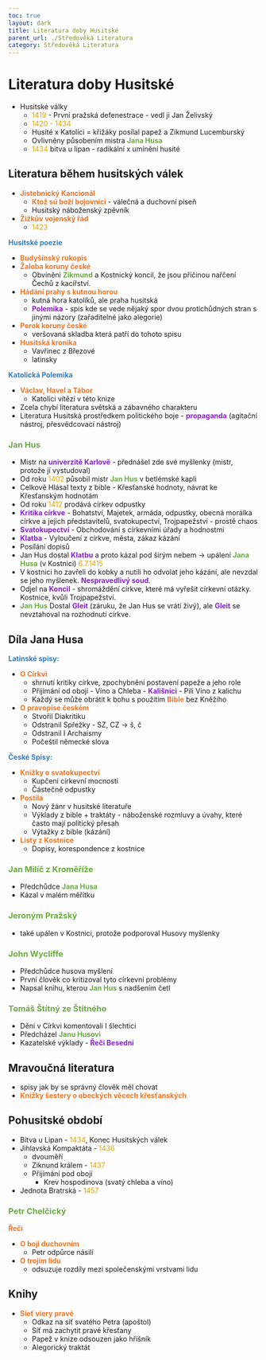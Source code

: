 ```yaml
---
toc: true
layout: dark
title: Literatura doby Husitské 
parent_url: ./Středověká Literatura 
category: Středověká Literatura 
---
```


# Literatura doby Husitské
* Husitské války
  * <span style="color: #DBA400">1419</span> - První pražská defenestrace - vedl ji Jan Želivský
  * <span style="color: #DBA400">1420 - 1434</span>
  * Husité x Katolíci = křižáky posílal papež a Zikmund Lucemburský
  * Ovlivněny působením mistra <span style="color: #6CAA46">**Jana Husa**</span>
  * <span style="color: #DBA400">1434</span> bitva u lipan - radikální x umínění husité

## Literatura během husitských válek
* <span style="color: #EC7627">**Jistebnický Kancionál**</span>
  * <span style="color: #EC7627">**Ktož sú boží bojovníci**</span> - válečná a duchovní píseň
  * Husitský náboženský zpěvník
* <span style="color: #EC7627">**Žižkův vojenský řád**</span>
  * <span style="color: #DBA400">1423</span>

<span style="color: #327DC3">**Husitské poezie**</span>
* <span style="color: #EC7627">**Budyšínský rukopis**</span>
* <span style="color: #EC7627">**Žaloba koruny české**</span>
  * Obviněni <span style="color: #6CAA46">**Zikmund**</span> a Kostnický koncil, že jsou příčinou nařčení Čechů z kacířství.
* <span style="color: #EC7627">**Hádání prahy s kutnou horou**</span>
  * kutná hora katolíků, ale praha husitská
  * <span style="color: #8422ce">**Polemika**</span> - spis kde se vede nějaký spor dvou protichůdných stran s jinými názory (zařaditelné jako alegorie)
* <span style="color: #EC7627">**Porok koruny české**</span>
  *  veršovaná skladba která patří do tohoto spisu
* <span style="color: #EC7627">**Husitská kronika**</span>
  * Vavřinec z Březové
  * latinsky

<span style="color: #327DC3">**Katolická Polemika**</span>
* <span style="color: #EC7627">**Václav, Havel a Tábor**</span>
  * Katolíci vítězí v této knize
* Zcela chybí literatura světská a zábavného charakteru
* Literatura Husitská prostředkem politického boje - <span style="color: #8422ce">**propaganda**</span> (agitační nástroj, přesvědcovací nástroj)

### <span style="color: #6CAA46">**Jan Hus**</span>
* Mistr na <span style="color: #8422ce">**univerzitě Karlově**</span> - přednášel zde své myšlenky (mistr, protože jí vystudoval)
* Od roku <span style="color: #DBA400">1402</span> působil mistr <span style="color: #6CAA46">**Jan Hus**</span> v betlémské kapli
* Celkově Hlásal texty z bible - Křesťanské hodnoty, návrat ke Křesťanským hodnotám
* Od roku <span style="color: #DBA400">1412</span> prodává církev odpustky
* <span style="color: #8422ce">**Kritika církve**</span> - Bohatství, Majetek, armáda, odpustky, obecná morálka církve a jejich představitelů, svatokupectví, Trojpapežství - prostě chaos
* <span style="color: #8422ce">**Svatokupectví**</span> - Obchodování s církevními úřady a hodnostmi
* <span style="color: #8422ce">**Klatba**</span> - Vyloučení z církve, města, zákaz kázání
* Posílání dopisů
* Jan Hus dostal <span style="color: #8422ce">**Klatbu**</span> a proto kázal pod širým nebem -> upálení <span style="color: #6CAA46">**Jana Husa**</span> (v Kostnici) <span style="color: #DBA400">6.7.1415</span>
* V kostnici ho zavřeli do kobky a nutili ho odvolat jeho kázání, ale nevzdal se jeho myšlenek. <span style="color: #8422ce">**Nespravedlivý soud**</span>.
* Odjel na <span style="color: #8422ce">**Koncil**</span> - shromáždění církve, které má vyřešit církevní otázky. Kostnice, kvůli Trojpapežství.
* <span style="color: #6CAA46">**Jan Hus**</span> Dostal <span style="color: #8422ce">**Gleit**</span> (záruku, že Jan Hus se vrátí živý), ale <span style="color: #8422ce">**Gleit**</span> se nevztahoval na rozhodnutí církve.

## Díla Jana Husa

<span style="color: #327DC3">**Latinské spisy:**</span>
* <span style="color: #EC7627">**O Církvi**</span>
  * shrnutí kritiky církve, zpochybnění postavení papeže a jeho role
  * Přijímání od obojí - Víno a Chleba - <span style="color: #8422ce">**Kališníci**</span> - Pili Víno z kalichu
  * Každý se může obrátit k bohu s použítím <span style="color: #EC7627">**Bible**</span> bez Kněžího
* <span style="color: #EC7627">**O pravopise českém**</span>
  * Stvořil Diakritiku
  * Odstranil Spřežky - SZ, CZ -> š, č
  * Odstranil I Archaismy
  * Počeštil německé slova

<span style="color: #327DC3">**České Spisy:**</span>
* <span style="color: #EC7627">**Knížky o svatokupectví**</span>
  * Kupčení církevní mocnosti
  * Částečně odpustky
* <span style="color: #EC7627">**Postila**</span>
  * Nový žánr v husitské literatuře
  * Výklady z bible + traktáty - náboženské rozmluvy a úvahy, které často mají politický přesah
  * Výtažky z bible (kázání)
* <span style="color: #EC7627">**Listy z Kostnice**</span>
  * Dopisy, korespondence z kostnice

### <span style="color: #6CAA46">**Jan Milíč z Kroměříže**</span>
* Předchůdce <span style="color: #6CAA46">**Jana Husa**</span>
* Kázal v malém měřítku

### <span style="color: #6CAA46">**Jeroným Pražský**</span>
* také upálen v Kostnici, protože podporoval Husovy myšlenky

### <span style="color: #6CAA46">**John Wycliffe**</span>
* Předchůdce husova myšlení
* První člověk co kritizoval tyto církevní problémy
* Napsal knihu, kterou <span style="color: #6CAA46">**Jan Hus**</span> s nadšením četl

### <span style="color: #6CAA46">**Tomáš Štítný ze Štítného**</span>
* Dění v Církvi komentovali I šlechtici
* Předcházel <span style="color: #6CAA46">**Janu Husovi**</span>
* Kazatelské výklady - <span style="color: #8422ce">**Řeči Besední**</span>

## Mravoučná literatura
  * spisy jak by se správný člověk měl chovat
  * <span style="color: #EC7627">**Knížky šestery o obeckých věcech křesťanských**</span>

## Pohusitské období
* Bitva u Lipan - <span style="color: #DBA400">1434</span>, Konec Husitských válek
* Jihlavská Kompaktáta - <span style="color: #DBA400">1436</span>
  * dvouměří
  * Ziknund králem - <span style="color: #DBA400">1437</span>
  * Přijímání pod obojí
    * Krev hospodinova (svatý chleba a víno)
* Jednota Bratrská - <span style="color: #DBA400">1457</span>

### <span style="color: #6CAA46">**Petr Chelčický**</span>
<span style="color: #EC7627">**Řeči**</span>
* <span style="color: #EC7627">**O boji duchovním**</span>
  * Petr odpůrce násilí
* <span style="color: #EC7627">**O trojím lidu**</span> 
  * odsuzuje rozdíly mezi společenskými vrstvami lidu

## Knihy
* <span style="color: #EC7627">**Sieť viery pravé**</span>
  * Odkaz na síť svatého Petra (apoštol)
  * Síť má zachytit pravé křesťany
  * Papež v knize odsouzen jako hříšník
  * Alegorický traktát

